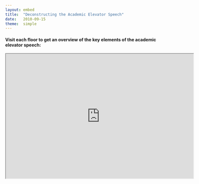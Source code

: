 ```yaml
---
layout: embed
title:  "Deconstructing the Academic Elevator Speech"
date:   2010-09-15
theme:  simple
---
```

<section style="text-align: left;">
<h4>Visit each floor to get an overview of the key elements of the academic elevator speech:</h4>
<center>
  <iframe class="embedbox" src="https://uclalibrary.github.io/research-tips/assets/animation/elevator-speech.html" width="600px" height="400px"></iframe>
  </center>
</section>
<section>
    
</section>
